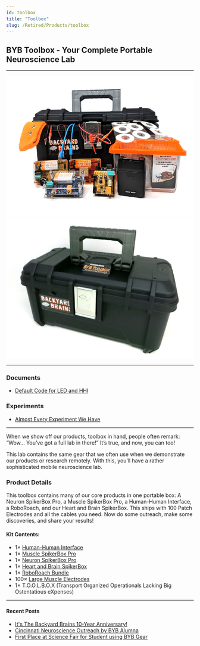 ```yaml
---
id: toolbox
title: "Toolbox"
slug: /Retired/Products/toolbox
---
```


## BYB Toolbox - Your Complete Portable Neuroscience Lab

---

![BYB Toolbox - Open](./img/toolbox_new_large.jpg)
![Toolbox Contents](./img/toolbox_closed_big.jpg)

---

### Documents

- [Default Code for LED and HHI](https://backyardbrains.com/experiments/files/led_strip_ino_HHI.zip)

### Experiments

- [Almost Every Experiment We Have](../Experiments/)

---

When we show off our products, toolbox in hand, people often remark:  
“Wow… You’ve got a full lab in there!” It’s true, and now, you can too!

This lab contains the same gear that we often use when we demonstrate our products or research remotely. With this, you’ll have a rather sophisticated mobile neuroscience lab.

### Product Details

This toolbox contains many of our core products in one portable box:
A Neuron SpikerBox Pro, a Muscle SpikerBox Pro, a Human-Human Interface, a RoboRoach, and our Heart and Brain SpikerBox. This ships with 100 Patch Electrodes and all the cables you need. Now do some outreach, make some discoveries, and share your results!

#### Kit Contents:

- 1× [Human-Human Interface](hhi)  
- 1× [Muscle SpikerBox Pro](musclespikerboxpro)  
- 1× [Neuron SpikerBox Pro](neuronspikerboxpro)  
- 1× [Heart and Brain SpikerBox](heartandbrainspikerbox)  
- 1× [RoboRoach Bundle](roboroach)  
- 100× [Large Muscle Electrodes](emglargeelectrodes)  
- 1× T.O.O.L.B.O.X (Transport Organized Operationals Lacking Big Ostentatious eXpenses)

---

#### Recent Posts

- [It's The Backyard Brains 10-Year Anniversary!](http://blog.backyardbrains.com/?p=4906)
- [Cincinnati Neuroscience Outreach by BYB Alumna](http://blog.backyardbrains.com/?p=4870)
- [First Place at Science Fair for Student using BYB Gear](http://blog.backyardbrains.com/?p=4861)
